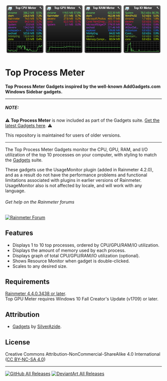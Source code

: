 ![](Images/Top-Process-Meter.png)
# Top Process Meter
**Top Process Meter Gadgets inspired by the well-known AddGadgets.com Windows Sidebar gadgets.**

---
##### NOTE:
:warning: **Top Process Meter** is now included as part of the Gadgets suite. [Get the latest Gadgets here](https://github.com/SilverAzide/Gadgets). :warning:

This repository is maintained for users of older versions.

---
The Top Process Meter Gadgets monitor the CPU, GPU, RAM, and I/O utilization of the top 10 processes on your computer, with styling to match the [Gadgets](https://github.com/SilverAzide/Gadgets/#readme) suite.

These gadgets use the UsageMonitor plugin (added in Rainmeter 4.2.0), and as a result do not have the performance problems and functional limitations associated with plugins in earlier versions of Rainmeter. UsageMonitor also is not affected by locale, and will work with any language.

###### Get help on the Rainmeter forums
[![Rainmeter Forum](https://img.shields.io/static/v1?label=Rainmeter%20Forum&message=Gadgets&colorA=f0f0f0&colorB=2a6e9b&style=flat-square&logo=data%3Aimage%2Fpng%3Bbase64%2CiVBORw0KGgoAAAANSUhEUgAAAAsAAAAQCAYAAADAvYV%2BAAAABHNCSVQICAgIfAhkiAAAAAlwSFlzAAAESwAABEsBbzH2CgAAABl0RVh0U29mdHdhcmUAd3d3Lmlua3NjYXBlLm9yZ5vuPBoAAAH6SURBVCiRhdJPSJNhHAfw7%2FO8z%2Fu8%2F3w3bW05WVlr4XRzyw0iFRfF7FIepD8UQn9Mq8MWBnXpsPDapVuhyyKKqE4lHSoKqUPUwYQkgkqtiBAcCTU22db7dLFyueh3%2FPHh%2B%2BUHP6DCNCTS6yrt6d8LX%2FKyU2HSS39iqPm%2F2KXLF7aHvKajSr8BCPJPHDwx3GbT1c4z3TGpub62PnLq6qHKeM9tydS0a6ldW%2ByUEJze2W5yKp3bOHClehmOrM72tW7wOJs8TgCAw9Swvz1oU7g0WIajR4dkzthgfzxqLq3d1xbkFDgQOn7R9RtbVXJfrHGt7q4us1Bkhp6OsG7YjdQiFoQzluqPR8rlr1M2N3EI9PiS123Un0zH%2FHUOvlLnKH5%2BCuvbp2XpnWGfrEuFvUzjfNvWgLcm%2FyyFwtQdAAR8fRfUyACo4YY1%2FxaxBo8x9npmB5MAVZYoIbK2mCVQmBpFYfoeqOEGkRSwlhGACJXmiqWHD169n1eCvSDc9qdfWLCyX6C2JPB4ciaXzRdGpbkXdz%2Fooee77XaXK9RxmArLAmEq2KootNazmMh7xcjY%2BGwmI44QAAicvLTC5PxReE2tt3tTo72uxkTmew73J95ln7z5OJcrleKT53unlzyKIIFEusthMw5aQtRTgtmv2YVbysKPm%2BPDx4oA8BMJrI6FKL9sKAAAAABJRU5ErkJggg%3D%3D)](https://forum.rainmeter.net/viewtopic.php?f=130&t=20699)

## Features
* Displays 1 to 10 top processes, ordered by CPU/GPU/RAM/IO utilization.
* Displays the amount of memory used by each process.
* Displays graph of total CPU/GPU/RAM/IO utilization (optional).
* Shows Resource Monitor when gadget is double-clicked.
* Scales to any desired size.

## Requirements
[Rainmeter 4.4.0.3438 or later](https://www.rainmeter.net).<br>
Top GPU Meter requires Windows 10 Fall Creator's Update (v1709) or later.

## Attribution
* [Gadgets](https://github.com/SilverAzide/Gadgets/#readme) by [SilverAzide](https://github.com/SilverAzide).

## License
Creative Commons Attribution-NonCommercial-ShareAlike 4.0 International ([CC BY-NC-SA 4.0](https://creativecommons.org/licenses/by-nc-sa/4.0/))

---
[![GitHub All Releases](https://img.shields.io/github/downloads/SilverAzide/Top-Process-Meter/total?logo=github&color=blue&style=for-the-badge)](https://github.com/SilverAzide/Top-Process-Meter/releases)
[![DeviantArt All Releases](https://img.shields.io/badge/dynamic/json?logo=deviantart&label=Downloads&color=05cc47&style=for-the-badge&query=%24.community.statistics._attributes.downloads&url=https%3A%2F%2Fbackend.deviantart.com%2Foembed%3Furl%3Dhttps%253A%252F%252Fwww.deviantart.com%252Fsilverazide2%252Fart%252FTop-Process-Meter-Gadgets-Patch-5-2-0-859317136%26format%3Djson)](https://www.deviantart.com/silverazide2/art/Top-Process-Meter-Gadgets-Patch-5-2-0-859317136)
